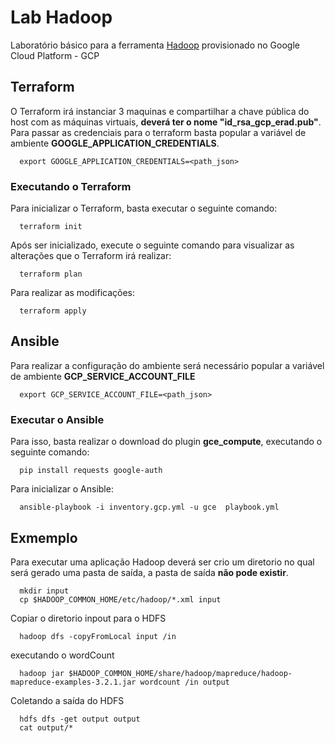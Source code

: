 # Lab Hadoop

Laboratório básico para a ferramenta [Hadoop](http://hadoop.org/) provisionado no Google Cloud Platform - GCP

## Terraform

O Terraform irá instanciar 3 maquinas e compartilhar a chave pública do host com as máquinas virtuais, **deverá ter o nome "id_rsa_gcp_erad.pub"**. Para passar as credenciais para o terraform basta popular a variável de ambiente **GOOGLE_APPLICATION_CREDENTIALS**.

```shell
  export GOOGLE_APPLICATION_CREDENTIALS=<path_json>
```

### Executando o Terraform

Para inicializar o Terraform, basta executar o seguinte comando:

```shell
  terraform init
```

Após ser inicializado, execute o seguinte comando para visualizar as alterações que o Terraform irá realizar:

```shell
  terraform plan
```

Para realizar as modificações:

```shell
  terraform apply
```

## Ansible

Para realizar a configuração do ambiente será necessário popular a variável de ambiente **GCP_SERVICE_ACCOUNT_FILE**

```shell
  export GCP_SERVICE_ACCOUNT_FILE=<path_json>
```

### Executar o Ansible

Para isso, basta realizar o download do plugin **gce_compute**, executando o seguinte comando:

```shell
  pip install requests google-auth
```

Para inicializar o Ansible:

```shell
  ansible-playbook -i inventory.gcp.yml -u gce  playbook.yml

```

## Exmemplo

Para executar uma aplicação Hadoop deverá ser crio um diretorio no qual será gerado uma pasta de saída, a pasta de saída **não pode existir**.

```shell
  mkdir input
  cp $HADOOP_COMMON_HOME/etc/hadoop/*.xml input
```

Copiar o diretorio inpout para o HDFS

```shell
  hadoop dfs -copyFromLocal input /in
```

executando o wordCount

```shell
  hadoop jar $HADOOP_COMMON_HOME/share/hadoop/mapreduce/hadoop-mapreduce-examples-3.2.1.jar wordcount /in output
```

Coletando a saída do HDFS

```shell
  hdfs dfs -get output output
  cat output/*
```
